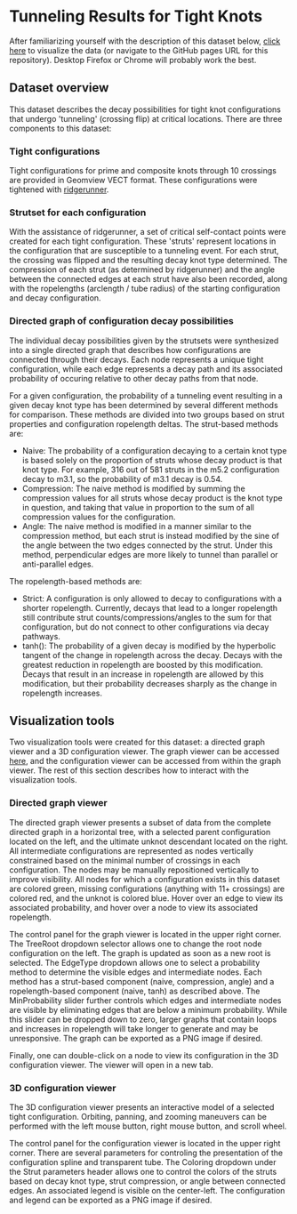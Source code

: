 # Tunneling Results for Tight Knots
After familiarizing yourself with the description of this dataset
below, [click
here](https://ust-knot-posse.github.io/tightknots-tunneling/) to
visualize the data (or navigate to the GitHub pages URL for this
repository). Desktop Firefox or Chrome will probably work the best.

## Dataset overview
This dataset describes the decay possibilities for tight knot
configurations that undergo 'tunneling' (crossing flip) at critical
locations. There are three components to this dataset:

### Tight configurations
Tight configurations for prime and composite knots through 10
crossings are provided in Geomview VECT format. These configurations
were tightened with
[ridgerunner](http://www.jasoncantarella.com/wordpress/software/ridgerunner/).

### Strutset for each configuration
With the assistance of ridgerunner, a set of critical self-contact
points were created for each tight configuration. These 'struts'
represent locations in the configuration that are susceptible to a
tunneling event. For each strut, the crossing was flipped and the
resulting decay knot type determined. The compression of each strut
(as determined by ridgerunner) and the angle between the connected
edges at each strut have also been recorded, along with the
ropelengths (arclength / tube radius) of the starting configuration
and decay configuration.

### Directed graph of configuration decay possibilities
The individual decay possibilities given by the strutsets were
synthesized into a single directed graph that describes how
configurations are connected through their decays. Each node
represents a unique tight configuration, while each edge represents a
decay path and its associated probability of occuring relative to
other decay paths from that node.

For a given configuration, the probability of a tunneling event
resulting in a given decay knot type has been determined by several
different methods for comparison. These methods are divided into two
groups based on strut properties and configuration ropelength
deltas. The strut-based methods are:
- Naive: The probability of a configuration decaying to a certain knot
  type is based solely on the proportion of struts whose decay product
  is that knot type. For example, 316 out of 581 struts in the m5.2
  configuration decay to m3.1, so the probability of m3.1 decay is
  0.54.
- Compression: The naive method is modified by summing the compression
  values for all struts whose decay product is the knot type in
  question, and taking that value in proportion to the sum of all
  compression values for the configuration.
- Angle: The naive method is modified in a manner similar to the
  compression method, but each strut is instead modified by the sine
  of the angle between the two edges connected by the strut. Under
  this method, perpendicular edges are more likely to tunnel than
  parallel or anti-parallel edges.
  
The ropelength-based methods are:
- Strict: A configuration is only allowed to decay to configurations
  with a shorter ropelength. Currently, decays that lead to a longer
  ropelength still contribute strut counts/compressions/angles to the
  sum for that configuration, but do not connect to other
  configurations via decay pathways.
- tanh(): The probability of a given decay is modified by the
  hyperbolic tangent of the change in ropelength across the
  decay. Decays with the greatest reduction in ropelength are boosted
  by this modification. Decays that result in an increase in
  ropelength are allowed by this modification, but their probability
  decreases sharply as the change in ropelength increases.

## Visualization tools
Two visualization tools were created for this dataset: a directed
graph viewer and a 3D configuration viewer. The graph viewer can be
accessed
[here](https://ust-knot-posse.github.io/tightknots-tunneling/), and
the configuration viewer can be accessed from within the graph
viewer. The rest of this section describes how to interact with the
visualization tools.

### Directed graph viewer
The directed graph viewer presents a subset of data from the complete
directed graph in a horizontal tree, with a selected parent
configuration located on the left, and the ultimate unknot descendant
located on the right. All intermediate configurations are represented
as nodes vertically constrained based on the minimal number of
crossings in each configuration. The nodes may be manually
repositioned vertically to improve visibility. All nodes for which a
configuration exists in this dataset are colored green, missing
configurations (anything with 11+ crossings) are colored red, and the
unknot is colored blue. Hover over an edge to view its associated
probability, and hover over a node to view its associated ropelength.

The control panel for the graph viewer is located in the upper right
corner. The TreeRoot dropdown selector allows one to change the root
node configuration on the left. The graph is updated as soon as a new
root is selected. The EdgeType dropdown allows one to select a
probability method to determine the visible edges and intermediate
nodes. Each method has a strut-based component (naive, compression,
angle) and a ropelength-based component (naive, tanh) as described
above. The MinProbability slider further controls which edges and
intermediate nodes are visible by eliminating edges that are below a
minimum probability. While this slider can be dropped down to zero,
larger graphs that contain loops and increases in ropelength will take
longer to generate and may be unresponsive. The graph can be exported
as a PNG image if desired.

Finally, one can double-click on a node to view its configuration in
the 3D configuration viewer. The viewer will open in a new tab.

### 3D configuration viewer
The 3D configuration viewer presents an interactive model of a
selected tight configuration. Orbiting, panning, and zooming maneuvers
can be performed with the left mouse button, right mouse button, and
scroll wheel.

The control panel for the configuration viewer is located in the upper
right corner. There are several parameters for controling the
presentation of the configuration spline and transparent tube. The
Coloring dropdown under the Strut parameters header allows one to
control the colors of the struts based on decay knot type, strut
compression, or angle between connected edges. An associated legend is
visible on the center-left. The configuration and legend can be
exported as a PNG image if desired.
